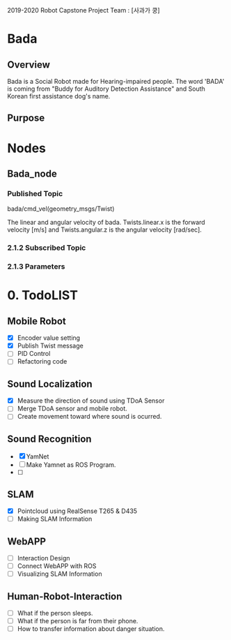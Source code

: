 2019-2020 Robot Capstone Project Team : [사과가 쿵]


# Bada
## Overview

Bada is a Social Robot made for Hearing-impaired people.
The word 'BADA' is coming from "Buddy for Auditory Detection Assistance" and South Korean first assistance dog's name.

## Purpose

# Nodes

## Bada_node

### Published Topic

bada/cmd_vel(geometry_msgs/Twist)

The linear and angular velocity of bada. Twists.linear.x is the forward velocity [m/s] and Twists.angular.z is the angular velocity [rad/sec]. 

### 2.1.2 Subscribed Topic

### 2.1.3 Parameters


# 0. TodoLIST

## Mobile Robot 
 - [x] Encoder value setting
 - [x] Publish Twist message
 - [ ] PID Control
 - [ ] Refactoring code
 
## Sound Localization
 - [x] Measure the direction of sound using TDoA Sensor
 - [ ] Merge TDoA sensor and mobile robot.
 - [ ] Create movement toward where sound is ocurred.
 
## Sound Recognition
 - [x] YamNet 
 - [ ] Make Yamnet as ROS Program.
 - [ ] 
 
## SLAM 
 - [x] Pointcloud using RealSense T265 & D435 
 - [ ] Making SLAM Information

## WebAPP
 - [ ] Interaction Design
 - [ ] Connect WebAPP with ROS 
 - [ ] Visualizing SLAM Information
 
 ## Human-Robot-Interaction
 - [ ] What if the person sleeps.
 - [ ] What if the person is far from their phone.
 - [ ] How to transfer information about danger situation.
